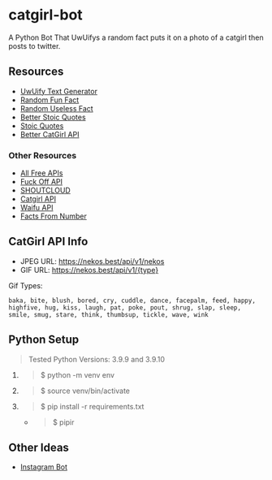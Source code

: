 # catgirl-bot
A Python Bot That UwUifys a random fact puts it on a photo of a catgirl then posts to twitter.

## Resources

- [UwUify Text Generator](https://github.com/StarrFox/uwuify)
- [Random Fun Fact](https://asli-fun-fact-api.herokuapp.com/)
- [Random Useless Fact](https://uselessfacts.jsph.pl/)
- [Better Stoic Quotes](https://stoic-server.herokuapp.com/random)
- [Stoic Quotes](https://github.com/tlcheah2/stoic-quote-lambda-public-api)
- [Better CatGirl API](https://docs.nekos.best/)


### Other Resources

- [All Free APIs](https://github.com/public-apis/public-apis)
- [Fuck Off API](https://www.foaas.com/)
- [SHOUTCLOUD](http://shoutcloud.io/)
- [Catgirl API](https://www.nekos.fun/apidoc.html)
- [Waifu API](https://waifu.im/docs/)
- [Facts From Number](http://numbersapi.com/#42)

## CatGirl API Info

- JPEG URL: https://nekos.best/api/v1/nekos
- GIF URL: https://nekos.best/api/v1/{type}

Gif Types:
```
baka, bite, blush, bored, cry, cuddle, dance, facepalm, feed, happy, highfive, hug, kiss, laugh, pat, poke, pout, shrug, slap, sleep, smile, smug, stare, think, thumbsup, tickle, wave, wink
```


## Python Setup

> Tested Python Versions: 3.9.9 and 3.9.10

1. > $ python -m venv env
2. > $ source venv/bin/activate
3. > $ pip install -r requirements.txt
    - > $ pipir


## Other Ideas

- [Instagram Bot](https://www.geeksforgeeks.org/post-a-picture-automatically-on-instagram-using-python/)
